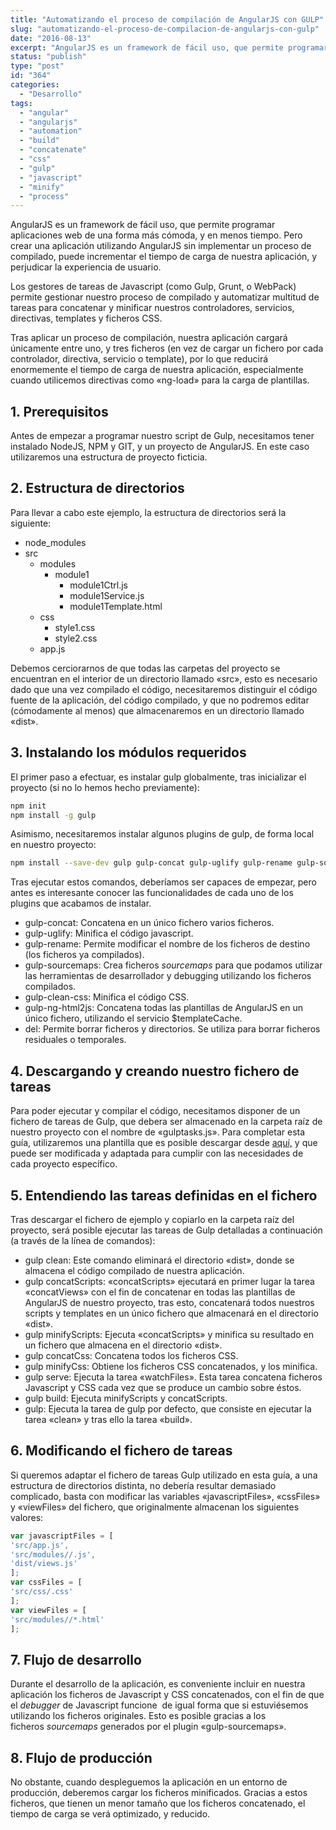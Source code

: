 ```yaml
---
title: "Automatizando el proceso de compilación de AngularJS con GULP"
slug: "automatizando-el-proceso-de-compilacion-de-angularjs-con-gulp"
date: "2016-08-13"
excerpt: "AngularJS es un framework de fácil uso, que permite programar aplicaciones web de una forma más cómoda, y en menos tiempo. Pero crear una aplicación utilizando AngularJS sin implementar un proceso de compilado, puede incrementar el tiempo de carga de nuestra aplicación, y perjudicar la experiencia de usuario. Los gestores de tareas de Javascript (como &hellip; Sigue leyendo Automatizando el proceso de compilación de AngularJS con GULP"
status: "publish"
type: "post"
id: "364"
categories:
  - "Desarrollo"
tags:
  - "angular"
  - "angularjs"
  - "automation"
  - "build"
  - "concatenate"
  - "css"
  - "gulp"
  - "javascript"
  - "minify"
  - "process"
---
```


AngularJS es un framework de fácil uso, que permite programar aplicaciones web de una forma más cómoda, y en menos tiempo. Pero crear una aplicación utilizando AngularJS sin implementar un proceso de compilado, puede incrementar el tiempo de carga de nuestra aplicación, y perjudicar la experiencia de usuario.

Los gestores de tareas de Javascript (como Gulp, Grunt, o WebPack) permite gestionar nuestro proceso de compilado y automatizar multitud de tareas para concatenar y minificar nuestros controladores, servicios, directivas, templates y ficheros CSS.

Tras aplicar un proceso de compilación, nuestra aplicación cargará únicamente entre uno, y tres ficheros (en vez de cargar un fichero por cada controlador, directiva, servicio o template), por lo que reducirá enormemente el tiempo de carga de nuestra aplicación, especialmente cuando utilicemos directivas como «ng-load» para la carga de plantillas.

## 1\. Prerequisitos

Antes de empezar a programar nuestro script de Gulp, necesitamos tener instalado NodeJS, NPM y GIT, y un proyecto de AngularJS. En este caso utilizaremos una estructura de proyecto ficticia.

## 2\. Estructura de directorios

Para llevar a cabo este ejemplo, la estructura de directorios será la siguiente:

*   node\_modules
*   src
    *   modules
        *   module1
            *   module1Ctrl.js
            *   module1Service.js
            *   module1Template.html
    *   css
        *   style1.css
        *   style2.css
    *   app.js

Debemos cerciorarnos de que todas las carpetas del proyecto se encuentran en el interior de un directorio llamado «src», esto es necesario dado que una vez compilado el código, necesitaremos distinguir el código fuente de la aplicación, del código compilado, y que no podremos editar (cómodamente al menos) que almacenaremos en un directorio llamado «dist».

## 3\. Instalando los módulos requeridos

El primer paso a efectuar, es instalar gulp globalmente, tras inicializar el proyecto (si no lo hemos hecho previamente):

```bash
npm init
npm install -g gulp
```

Asimismo, necesitaremos instalar algunos plugins de gulp, de forma local en nuestro proyecto:

```bash
npm install --save-dev gulp gulp-concat gulp-uglify gulp-rename gulp-sourcemaps gulp-clean-css gulp-ng-html2js del
```

Tras ejecutar estos comandos, deberíamos ser capaces de empezar, pero antes es interesante conocer las funcionalidades de cada uno de los plugins que acabamos de instalar.

*   gulp-concat: Concatena en un único fichero varios ficheros.
*   gulp-uglify: Minifica el código javascript.
*   gulp-rename: Permite modificar el nombre de los ficheros de destino (los ficheros ya compilados).
*   gulp-sourcemaps: Crea ficheros *sourcemaps* para que podamos utilizar las herramientas de desarrollador y debugging utilizando los ficheros compilados.
*   gulp-clean-css: Minifica el código CSS.
*   gulp-ng-html2js: Concatena todas las plantillas de AngularJS en un único fichero, utilizando el servicio $templateCache.
*   del: Permite borrar ficheros y directorios. Se utiliza para borrar ficheros residuales o temporales.

## 4\. Descargando y creando nuestro fichero de tareas

Para poder ejecutar y compilar el código, necesitamos disponer de un fichero de tareas de Gulp, que debera ser almacenado en la carpeta raíz de nuestro proyecto con el nombre de «gulptasks.js». Para completar esta guía, utilizaremos una plantilla que es posible descargar desde [aquí,](https://github.com/oegea/angularjs-build) y que puede ser modificada y adaptada para cumplir con las necesidades de cada proyecto específico.

## 5\. Entendiendo las tareas definidas en el fichero

Tras descargar el fichero de ejemplo y copiarlo en la carpeta raíz del proyecto, será posible ejecutar las tareas de Gulp detalladas a continuación (a través de la línea de comandos):

*   gulp clean: Este comando eliminará el directorio «dist», donde se almacena el código compilado de nuestra aplicación.
*   gulp concatScripts: «concatScripts» ejecutará en primer lugar la tarea «concatViews» con el fin de concatenar en todas las plantillas de AngularJS de nuestro proyecto, tras esto, concatenará todos nuestros scripts y templates en un único fichero que almacenará en el directorio «dist».
*   gulp minifyScripts: Ejecuta «concatScripts» y minifica su resultado en un fichero que almacena en el directorio «dist».
*   gulp concatCss: Concatena todos los ficheros CSS.
*   gulp minifyCss: Obtiene los ficheros CSS concatenados, y los minifica.
*   gulp serve: Ejecuta la tarea «watchFiles». Esta tarea concatena ficheros Javascript y CSS cada vez que se produce un cambio sobre éstos.
*   gulp build: Ejecuta minifyScripts y concatScripts.
*   gulp: Ejecuta la tarea de gulp por defecto, que consiste en ejecutar la tarea «clean» y tras ello la tarea «build».

## 6\. Modificando el fichero de tareas

Si queremos adaptar el fichero de tareas Gulp utilizado en esta guía, a una estructura de directorios distinta, no debería resultar demasiado complicado, basta con modificar las variables «javascriptFiles», «cssFiles» y «viewFiles» del fichero, que originalmente almacenan los siguientes valores:

```javascript
var javascriptFiles = [
'src/app.js',
'src/modules//.js',
'dist/views.js'
];
var cssFiles = [
'src/css/.css'
];
var viewFiles = [
'src/modules//*.html'
];
```

## 7\. Flujo de desarrollo

Durante el desarrollo de la aplicación, es conveniente incluir en nuestra aplicación los ficheros de Javascript y CSS concatenados, con el fin de que el *debugger* de Javascript funcione  de igual forma que si estuviésemos utilizando los ficheros originales. Esto es posible gracias a los ficheros *sourcemaps* generados por el plugin «gulp-sourcemaps».

## 8\. Flujo de producción

No obstante, cuando despleguemos la aplicación en un entorno de producción, deberemos cargar los ficheros minificados. Gracias a estos ficheros, que tienen un menor tamaño que los ficheros concatenado, el tiempo de carga se verá optimizado, y reducido.